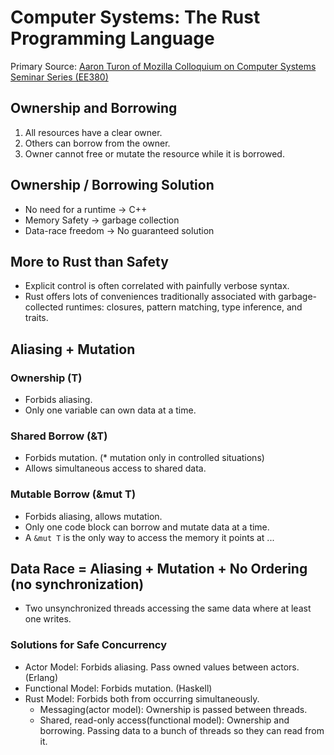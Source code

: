 # Computer Systems: The Rust Programming Language
Primary Source: [Aaron Turon of Mozilla Colloquium on Computer Systems Seminar Series (EE380)](https://www.youtube.com/watch?v=SZvs15hC81U)

## Ownership and Borrowing
1. All resources have a clear owner.
2. Others can borrow from the owner.
3. Owner cannot free or mutate the resource while it is borrowed.

## Ownership / Borrowing Solution
- No need for a runtime -> C++
- Memory Safety -> garbage collection
- Data-race freedom -> No guaranteed solution

## More to Rust than Safety
- Explicit control is often correlated with painfully verbose syntax.
- Rust offers lots of conveniences traditionally associated with garbage-collected runtimes: closures, pattern matching, type inference, and traits.

## Aliasing + Mutation
### Ownership (T)
- Forbids aliasing.
- Only one variable can own data at a time.
### Shared Borrow (&T)
- Forbids mutation. (* mutation only in controlled situations)
- Allows simultaneous access to shared data.
### Mutable Borrow (&mut T)
- Forbids aliasing, allows mutation.
- Only one code block can borrow and mutate data at a time.
- A `&mut T` is the only way to access the memory it points at ...

## Data Race = Aliasing + Mutation + No Ordering (no synchronization)
- Two unsynchronized threads accessing the same data where at least one writes.
### Solutions for Safe Concurrency
- Actor Model: Forbids aliasing. Pass owned values between actors. (Erlang)
- Functional Model: Forbids mutation. (Haskell)
- Rust Model: Forbids both from occurring simultaneously.
    - Messaging(actor model): Ownership is passed between threads.
    - Shared, read-only access(functional model): Ownership and borrowing. 
      Passing data to a bunch of threads so they can read from it.
